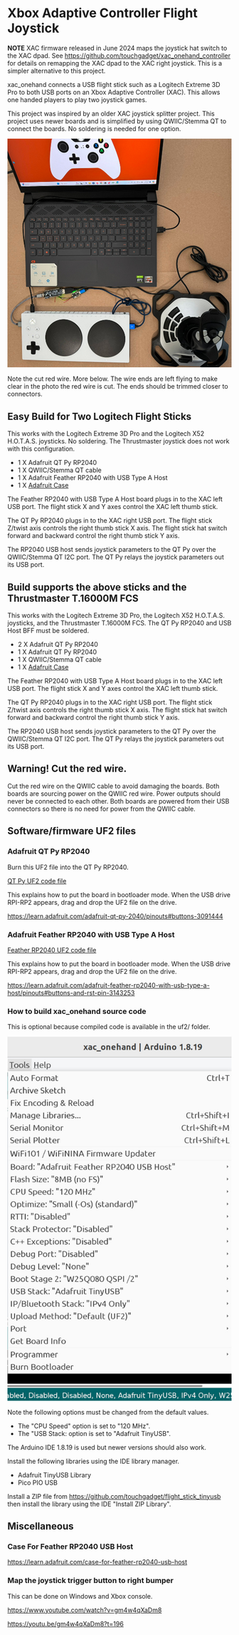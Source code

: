 # Xbox Adaptive Controller Flight Joystick

**NOTE** XAC firmware released in June 2024 maps the joystick hat switch to the
XAC dpad. See https://github.com/touchgadget/xac_onehand_controller for details
on remapping the XAC dpad to the XAC right joystick. This is a simpler
alternative to this project.

xac_onehand connects a USB flight stick such as a Logitech Extreme 3D Pro to
both USB ports on an Xbox Adaptive Controller (XAC). This allows one handed
players to play two joystick games.

This project was inspired by an older XAC joystick splitter project. This
project uses newer boards and is simplified by using QWIIC/Stemma QT to connect
the boards. No soldering is needed for one option.

![Flight Stick to Xbox Adaptive Controller](./images/system_photo.jpg)

Note the cut red wire. More below. The wire ends are left flying to make clear
in the photo the red wire is cut. The ends should be trimmed closer to
connectors.

## Easy Build for Two Logitech Flight Sticks

This works with the Logitech Extreme 3D Pro and the Logitech X52 H.O.T.A.S.
joysticks. No soldering. The Thrustmaster joystick does not work with this
configuration.

* 1 X Adafruit QT Py RP2040
* 1 X QWIIC/Stemma QT cable
* 1 X Adafruit Feather RP2040 with USB Type A Host
* 1 X [Adafruit Case](https://learn.adafruit.com/case-for-feather-rp2040-usb-host)

The Feather RP2040 with USB Type A Host board plugs in to the XAC left USB
port. The flight stick X and Y axes control the XAC left thumb stick.

The QT Py RP2040 plugs in to the XAC right USB port. The flight stick Z/twist
axis controls the right thumb stick X axis. The flight stick hat switch forward
and backward control the right thumb stick Y axis.

The RP2040 USB host sends joystick parameters to the QT Py over the
QWIIC/Stemma QT I2C port. The QT Py relays the joystick parameters out its USB
port.

## Build supports the above sticks and the Thrustmaster T.16000M FCS

This works with the Logitech Extreme 3D Pro, the Logitech X52 H.O.T.A.S.
joysticks, and the Thrustmaster T.16000M FCS. The QT Py RP2040 and USB Host BFF
must be soldered.

* 2 X Adafruit QT Py RP2040
* 1 X Adafruit QT Py RP2040
* 1 X QWIIC/Stemma QT cable
* 1 X [Adafruit Case](https://learn.adafruit.com/case-for-feather-rp2040-usb-host)

The Feather RP2040 with USB Type A Host board plugs in to the XAC left USB
port. The flight stick X and Y axes control the XAC left thumb stick.

The QT Py RP2040 plugs in to the XAC right USB port. The flight stick Z/twist
axis controls the right thumb stick X axis. The flight stick hat switch forward
and backward control the right thumb stick Y axis.

The RP2040 USB host sends joystick parameters to the QT Py over the
QWIIC/Stemma QT I2C port. The QT Py relays the joystick parameters out its USB
port.

## Warning! Cut the red wire.

Cut the red wire on the QWIIC cable to avoid damaging the boards. Both boards
are sourcing power on the QWIIC red wire. Power outputs should never be
connected to each other. Both boards are powered from their USB connectors so
there is no need for power from the QWIIC cable. 

## Software/firmware UF2 files

### Adafruit QT Py RP2040

Burn this UF2 file into the QT Py RP2040.

[QT Py UF2 code file](./uf2/i2c_demo_rx.ino.adafruit_qtpy_rp2040.uf2)

This explains how to put the board in bootloader mode. When the USB drive
RPI-RP2 appears, drag and drop the UF2 file on the drive.

https://learn.adafruit.com/adafruit-qt-py-2040/pinouts#buttons-3091444

### Adafruit Feather RP2040 with USB Type A Host

[Feather RP2040 UF2 code file](./uf2/xac_onehand.ino.adafruit_feather_usb_host.uf2)

This explains how to put the board in bootloader mode. When the USB drive
RPI-RP2 appears, drag and drop the UF2 file on the drive.

https://learn.adafruit.com/adafruit-feather-rp2040-with-usb-type-a-host/pinouts#buttons-and-rst-pin-3143253

### How to build xac_onehand source code

This is optional because compiled code is available in the uf2/ folder.

![xac_onehand build options](./images/build_options.jpg)

Note the following options must be changed from the default values.

* The "CPU Speed" option is set to "120 MHz".
* The "USB Stack: option is set to "Adafruit TinyUSB".

The Arduino IDE 1.8.19 is used but newer versions should also work.

Install the following libraries using the IDE library manager.

* Adafruit TinyUSB Library
* Pico PIO USB

Install a ZIP file from https://github.com/touchgadget/flight_stick_tinyusb then install
the library using the IDE "Install ZIP Library".

## Miscellaneous

### Case For Feather RP2040 USB Host

https://learn.adafruit.com/case-for-feather-rp2040-usb-host

### Map the joystick trigger button to right bumper

This can be done on Windows and Xbox console.

https://www.youtube.com/watch?v=gm4w4qXaDm8

https://youtu.be/gm4w4qXaDm8?t=196
